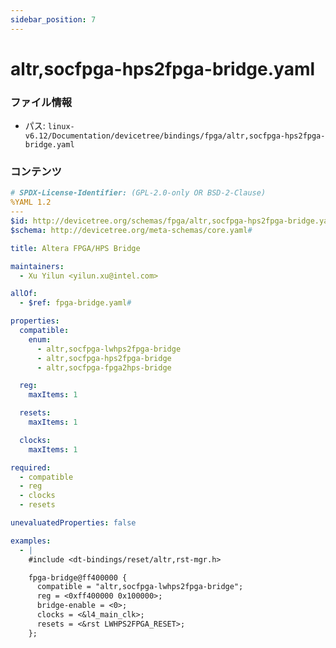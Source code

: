 ```yaml
---
sidebar_position: 7
---
```

# altr,socfpga-hps2fpga-bridge.yaml

### ファイル情報

- パス: `linux-v6.12/Documentation/devicetree/bindings/fpga/altr,socfpga-hps2fpga-bridge.yaml`

### コンテンツ

```yaml
# SPDX-License-Identifier: (GPL-2.0-only OR BSD-2-Clause)
%YAML 1.2
---
$id: http://devicetree.org/schemas/fpga/altr,socfpga-hps2fpga-bridge.yaml#
$schema: http://devicetree.org/meta-schemas/core.yaml#

title: Altera FPGA/HPS Bridge

maintainers:
  - Xu Yilun <yilun.xu@intel.com>

allOf:
  - $ref: fpga-bridge.yaml#

properties:
  compatible:
    enum:
      - altr,socfpga-lwhps2fpga-bridge
      - altr,socfpga-hps2fpga-bridge
      - altr,socfpga-fpga2hps-bridge

  reg:
    maxItems: 1

  resets:
    maxItems: 1

  clocks:
    maxItems: 1

required:
  - compatible
  - reg
  - clocks
  - resets

unevaluatedProperties: false

examples:
  - |
    #include <dt-bindings/reset/altr,rst-mgr.h>

    fpga-bridge@ff400000 {
      compatible = "altr,socfpga-lwhps2fpga-bridge";
      reg = <0xff400000 0x100000>;
      bridge-enable = <0>;
      clocks = <&l4_main_clk>;
      resets = <&rst LWHPS2FPGA_RESET>;
    };

```
